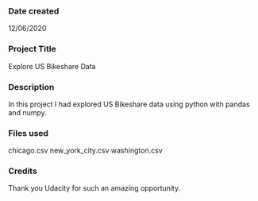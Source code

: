 ### Date created
12/06/2020

### Project Title
Explore US Bikeshare Data

### Description
In this project I had explored US Bikeshare data using python with pandas and numpy.

### Files used
chicago.csv new_york_city.csv washington.csv

### Credits
Thank you Udacity for such an amazing opportunity.
